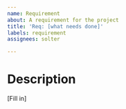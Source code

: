 ```yaml
---
name: Requirement
about: A requirement for the project
title: 'Req: [what needs done]'
labels: requirement
assignees: solter

---
```


# Description
[Fill in]
